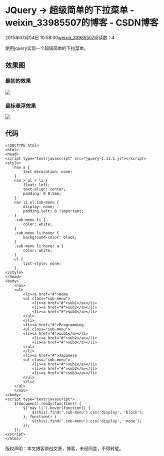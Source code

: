 # JQuery -> 超级简单的下拉菜单 - weixin_33985507的博客 - CSDN博客
2015年07月04日 10:58:00[weixin_33985507](https://me.csdn.net/weixin_33985507)阅读数：4

使用jquery实现一个超级简单的下拉菜单。
## 效果图
### 最初的效果
![](https://img-blog.csdn.net/20140516205806546?)
### 鼠标悬浮效果
![](https://img-blog.csdn.net/20140516205425500?watermark/2/text/aHR0cDovL2Jsb2cuY3Nkbi5uZXQvRmVlTGFuZw==/font/5a6L5L2T/fontsize/400/fill/I0JBQkFCMA==/dissolve/70/gravity/SouthEast)
## 代码
```
<!DOCTYPE html>
<html>
<head>
<script type="text/javascript" src="jquery-1.11.1.js"></script>
<style>
	nav a {
		text-decoration: none;
	}
	nav > ul > li {
		float: left;
		text-align: center;
		padding: 0 0.5em;
	}
	nav li ul.sub-menu {
		display: none;
		padding-left: 0 !important;
	}
	.sub-menu li {
		color: white;
	}
	.sub-menu li:hover {
		background-color: black;
	}
	.sub-menu li:hover a {
		color: white;
	}
	ul {
		list-style: none;
	}
</style>
</head>
<body>
	<nav>
	<ul>
		<li><a href="#">Home
		<ul class="sub-menu">
			<li><a href="#">sub1</a></li>
			<li><a href="#">sub2</a></li>
			<li><a href="#">sub3</a></li>
		</ul>
		</li>
		<li><a href="#">Programming
		<ul class="sub-menu">
		<li><a href="#">sub1</a></li>
			<li><a href="#">sub2</a></li>
			<li><a href="#">sub3</a></li>
		</ul>
		</li>
		<li><a href="#">Japanese
		<ul class="sub-menu">
			<li><a href="#">sub1</a></li>
			<li><a href="#">sub2</a></li>
			<li><a href="#">sub3</a></li>
		</ul>
		</li>		
	</ul>
	</nav>
</body>
<script type="text/javascript">
	$(document).ready(function() {
		$('nav li').hover(function() {
			$(this).find('.sub-menu').css('display', 'block');
		}, function() {
			$(this).find('.sub-menu').css('display', 'none');
		});
	});
</script>
</html>
```
版权声明：本文博客原创文章，博客，未经同意，不得转载。
